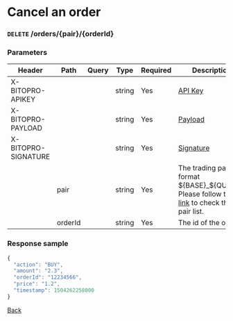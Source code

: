# Cancel an order

### `DELETE` /orders/{pair}/{orderId}

### Parameters

| Header              | Path    | Query | Type   | Required | Description                                                                                                                 | Default | Range | Example    |
| ------------------- | ------- | ----- | ------ | -------- | --------------------------------------------------------------------------------------------------------------------------- | ------- | ----- | ---------- |
| X-BITOPRO-APIKEY    |         |       | string | Yes      | [API Key](../../authentication.md#api-key)                                                                                     |         |       |            |
| X-BITOPRO-PAYLOAD   |         |       | string | Yes      | [Payload](../../authentication.md#payload)                                                                                     |         |       |            |
| X-BITOPRO-SIGNATURE |         |       | string | Yes      | [Signature](../../authentication.md#signature)                                                                                 |         |       |            |
|                     | pair    |       | string | Yes      | The trading pair in format ${BASE}_${QUOTE}, Please follow the [link](https://www.bitopro.com/fees) to check the pair list. |         |       | bito_eth   |
|                     | orderId |       | string | Yes      | The id of the order.                                                                                                        |         |       | 2959906694 |

### Response sample

```js
{
  "action": "BUY",
  "amount": "2.3",
  "orderId": "12234566",
  "price": "1.2",
  "timestamp": 1504262258000
}
```

[Back](../rest.md)